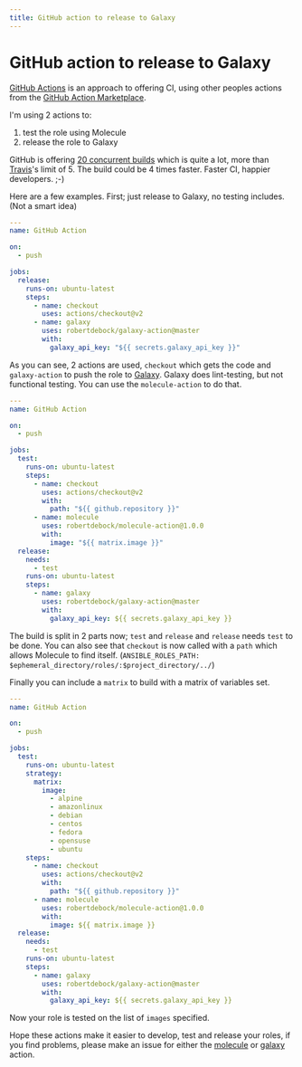 ```yaml
---
title: GitHub action to release to Galaxy
---
```


# GitHub action to release to Galaxy

[GitHub Actions](https://github.com/features/actions) is an approach to offering CI, using other peoples actions from the [GitHub Action Marketplace](https://github.com/marketplace?type=actions).

I'm using 2 actions to:
1. test the role using Molecule
2. release the role to Galaxy

GitHub is offering [20 concurrent builds](https://help.github.com/en/actions/automating-your-workflow-with-github-actions/about-github-actions#usage-limits) which is quite a lot, more than [Travis](https://travis-ci.org/)'s limit of 5. The build could be 4 times faster. Faster CI, happier developers. ;-)

Here are a few examples. First; just release to Galaxy, no testing includes. (Not a smart idea)

```yaml
---
name: GitHub Action

on:
  - push

jobs:
  release:
    runs-on: ubuntu-latest
    steps:
      - name: checkout
        uses: actions/checkout@v2
      - name: galaxy
        uses: robertdebock/galaxy-action@master
        with:
          galaxy_api_key: "${{ secrets.galaxy_api_key }}"
```

As you can see, 2 actions are used, `checkout` which gets the code and `galaxy-action` to push the role to [Galaxy](https://galaxy.ansible.com/). Galaxy does lint-testing, but not functional testing. You can use the `molecule-action` to do that.

```yaml
---
name: GitHub Action

on:
  - push

jobs:
  test:
    runs-on: ubuntu-latest
    steps:
      - name: checkout
        uses: actions/checkout@v2
        with:
          path: "${{ github.repository }}"
      - name: molecule
        uses: robertdebock/molecule-action@1.0.0
        with:
          image: "${{ matrix.image }}"
  release:
    needs:
      - test
    runs-on: ubuntu-latest
    steps:
      - name: galaxy
        uses: robertdebock/galaxy-action@master
        with:
          galaxy_api_key: ${{ secrets.galaxy_api_key }}
```

The build is split in 2 parts now; `test` and `release` and `release` needs `test` to be done.
You can also see that `checkout` is now called with a `path` which allows Molecule to find itself. (`ANSIBLE_ROLES_PATH: $ephemeral_directory/roles/:$project_directory/../`)

Finally you can include a `matrix` to build with a matrix of variables set.

```yaml
---
name: GitHub Action

on:
  - push

jobs:
  test:
    runs-on: ubuntu-latest
    strategy:
      matrix:
        image:
          - alpine
          - amazonlinux
          - debian
          - centos
          - fedora
          - opensuse
          - ubuntu
    steps:
      - name: checkout
        uses: actions/checkout@v2
        with:
          path: "${{ github.repository }}"
      - name: molecule
        uses: robertdebock/molecule-action@1.0.0
        with:
          image: ${{ matrix.image }}
  release:
    needs:
      - test
    runs-on: ubuntu-latest
    steps:
      - name: galaxy
        uses: robertdebock/galaxy-action@master
        with:
          galaxy_api_key: ${{ secrets.galaxy_api_key }}
```

Now your role is tested on the list of `images` specified.

<!-- #TODO; update to local -->
Hope these actions make it easier to develop, test and release your roles, if you find problems, please make an issue for either the [molecule](https://github.com/robertdebock/molecule-action/issues) or [galaxy](https://github.com/robertdebock/galaxy-action/issues) action.
